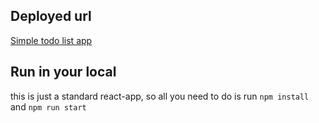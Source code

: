 ## Deployed url

[Simple todo list app](https://simple-todo-list-app-lime.vercel.app/)</br>

## Run in your local

this is just a standard react-app, so all you need to do is run `npm install` and `npm run start`
